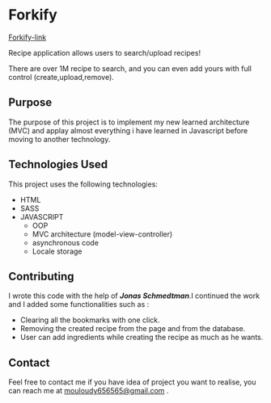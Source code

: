 # Forkify
[Forkify-link](https://forkify-medj.netlify.app)

Recipe application allows users to search/upload recipes!

There are over 1M recipe to search, and you can even add yours with full control (create,upload,remove).
## Purpose

The purpose of this project is to implement my new learned architecture (MVC) and applay almost everything i have learned in Javascript before moving to another technology.

## Technologies Used

This project uses the following technologies:

- HTML
- SASS
- JAVASCRIPT
  - OOP
  - MVC architecture (model-view-controller)
  - asynchronous code
  - Locale storage

## Contributing

I wrote this code with the help of ***Jonas Schmedtman***.I continued the work and I added some functionalities such as : 

- Clearing all the bookmarks with one click.
- Removing the created recipe from the page and from the database.
- User can add ingredients while creating the recipe as much as he wants.

## Contact
Feel free to contact me if you have idea of project you want to realise, you can reach me at mouloudy656565@gmail.com .
